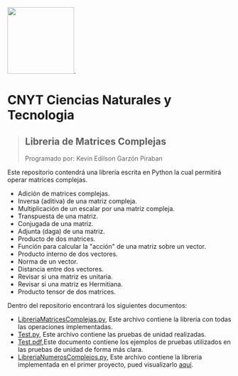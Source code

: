 <img src="https://upload.wikimedia.org/wikipedia/commons/2/2f/Escuela_Colombiana_de_Ingenier%C3%ADa_2.jpg" width="150">.

# CNYT Ciencias Naturales y Tecnologia
> ## Libreria de Matrices Complejas
>Programado por: Kevin Edilson Garzón Piraban

Este repositorio contendrá una librería escrita en Python la cual permitirá operar matrices complejas.  
 * Adición de matrices complejas.  
 * Inversa (aditiva) de una matriz compleja.  
 * Multiplicación de un escalar por una matriz compleja.  
 * Transpuesta de una matriz.  
 * Conjugada de una matriz.  
 * Adjunta (daga) de una matriz.  
 * Producto de dos matrices.  
 * Función para calcular la "acción" de una matriz sobre un vector.  
 * Producto interno de dos vectores.  
 * Norma de un vector.  
 * Distancia entre dos vectores.  
 * Revisar si una matriz es unitaria.  
 * Revisar si una matriz es Hermitiana.  
 * Producto tensor de dos matrices.   
 
Dentro del repositorio encontrará los siguientes documentos:  
  * [LibreriaMatricesComplejas.py](https://github.com/KevinEGP/LibreriaMatricesComplejas/blob/master/LibreriaMatricesComplejas.py), Este archivo contiene la libreria con todas las operaciones implementadas.  
  * [Test.py](https://github.com/KevinEGP/LibreriaMatricesComplejas/blob/master/Test.py), Este archivo contiene las pruebas de unidad realizadas.  
  * [Test.pdf](https://github.com/KevinEGP/LibreriaMatricesComplejas/blob/master/Test.pdf),Este documento contiene los ejemplos de pruebas utilizados en las pruebas de unidad de forma más clara. 
  * [LibreriaNumerosComplejos.py](https://github.com/KevinEGP/LibreriaMatricesComplejas/blob/master/LibreriaNumerosComplejos.py), Este archivo contiene la libreria implementada en el primer proyecto, pued visualizarlo [aquí](https://github.com/KevinEGP/LibreriaNumerosComplejos).
